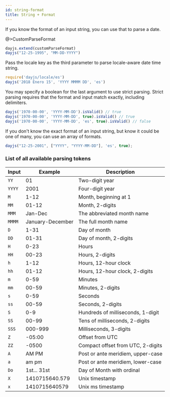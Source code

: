 ```yaml
---
id: string-format
title: String + Format
---
```

If you know the format of an input string, you can use that to parse a date.

@>CustomParseFormat

```js
dayjs.extend(customParseFormat)
dayjs("12-25-1995", "MM-DD-YYYY")
```

Pass the locale key as the third parameter to parse locale-aware date time string.
```js
require('dayjs/locale/es')
dayjs('2018 Enero 15', 'YYYY MMMM DD', 'es')
```

You may specify a boolean for the last argument to use strict parsing. Strict parsing requires that the format and input match exactly, including delimiters.

```js
dayjs('1970-00-00', 'YYYY-MM-DD').isValid() // true
dayjs('1970-00-00', 'YYYY-MM-DD', true).isValid() // true
dayjs('1970-00-00', 'YYYY-MM-DD', 'es', true).isValid() // false
```

If you don't know the exact format of an input string, but know it could be one of many, you can use an array of formats.
```js
dayjs("12-25-2001", ["YYYY", "YYYY-MM-DD"], 'es', true);
```

### List of all available parsing tokens

| Input  | Example          | Description                       |
| ------ | ---------------- | --------------------------------- |
| `YY`   | 01               | Two-digit year                    |
| `YYYY` | 2001             | Four-digit year                   |
| `M`    | 1-12             | Month, beginning at 1             |
| `MM`   | 01-12            | Month, 2-digits                   |
| `MMM`  | Jan-Dec          | The abbreviated month name        |
| `MMMM` | January-December | The full month name               |
| `D`    | 1-31             | Day of month                      |
| `DD`   | 01-31            | Day of month, 2-digits            |
| `H`    | 0-23             | Hours                             |
| `HH`   | 00-23            | Hours, 2-digits                   |
| `h`    | 1-12             | Hours, 12-hour clock              |
| `hh`   | 01-12            | Hours, 12-hour clock, 2-digits    |
| `m`    | 0-59             | Minutes                           |
| `mm`   | 00-59            | Minutes, 2-digits                 |
| `s`    | 0-59             | Seconds                           |
| `ss`   | 00-59            | Seconds, 2-digits                 |
| `S`    | 0-9              | Hundreds of milliseconds, 1-digit |
| `SS`   | 00-99            | Tens of milliseconds, 2-digits    |
| `SSS`  | 000-999          | Milliseconds, 3-digits            |
| `Z`    | -05:00           | Offset from UTC                   |
| `ZZ`   | -0500            | Compact offset from UTC, 2-digits |
| `A`    | AM PM            | Post or ante meridiem, upper-case |
| `a`    | am pm            | Post or ante meridiem, lower-case |
| `Do`   | 1st... 31st      | Day of Month with ordinal         |
| `X`    | 1410715640.579   | Unix timestamp                    |
| `x`    | 1410715640579    | Unix ms timestamp                 |



